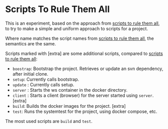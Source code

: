 # Scripts To Rule Them All

This is an experiment, based on the approach from [scripts to rule them all](https://github.com/github/scripts-to-rule-them-all), to
try to make a simple and uniform approach to scripts for a project.

Where name matches the script names from [scripts to rule them all](https://github.com/github/scripts-to-rule-them-all), 
the semantics are the same.

Scripts marked with [extra] are some additional scripts, compared to [scripts to rule them all](https://github.com/github/scripts-to-rule-them-all):

* `boostrap`: Bootstrap the project. Retrieves or update an svn dependency, after initial clone.
* `setup`: Currently calls bootstrap.
* `update` : Currently calls setup.
* `server` : Starts the ws container in the docker directory.
* `client` : Starts a client (browser) for the server started using `server`. [extra]
* `build`: Builds the docker images for the project. [extra]
* `test`: Runs the systemtest for the project, using docker compose, etc.

The most used scripts are `build` and `test`.